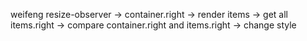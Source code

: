 weifeng
resize-observer -> container.right
-> render items -> get all items.right
-> compare container.right and items.right
-> change style
